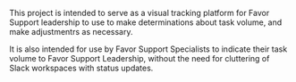This project is intended to serve as a visual tracking platform for Favor Support leadership to use to make determinations about task volume, and make adjustmentrs as necessary. 

It is also intended for use by Favor Support Specialists to indicate their task volume to Favor Support Leadership, without the need for cluttering of Slack workspaces with status updates.